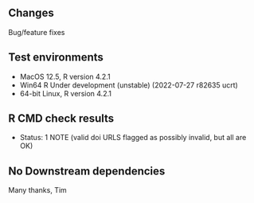 ## Changes
Bug/feature fixes

## Test environments
* MacOS 12.5, R version 4.2.1
* Win64 R Under development (unstable) (2022-07-27 r82635 ucrt)
* 64-bit Linux, R version 4.2.1

## R CMD check results
* Status: 1 NOTE (valid doi URLS flagged as possibly invalid, but all are OK)

## No Downstream dependencies

Many thanks, Tim
